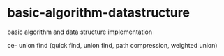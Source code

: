 # basic-algorithm-datastructure
basic algorithm and data structure implementation

ce-
union find (quick find, union find, path compression, weighted union)
